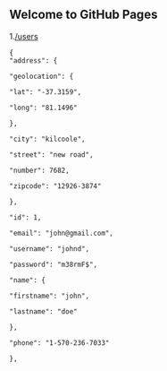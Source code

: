 ## Welcome to GitHub Pages

1.[/users](https://somnathtiwari.github.io/mockup-api/api/users.json)

    {
    "address": {
    
    "geolocation": {
    
    "lat": "-37.3159",
    
    "long": "81.1496"
    
    },
    
    "city": "kilcoole",
    
    "street": "new road",
    
    "number": 7682,
    
    "zipcode": "12926-3874"
    
    },
    
    "id": 1,
    
    "email": "john@gmail.com",
    
    "username": "johnd",
    
    "password": "m38rmF$",
    
    "name": {
    
    "firstname": "john",
    
    "lastname": "doe"
    
    },
    
    "phone": "1-570-236-7033"
    
    },
